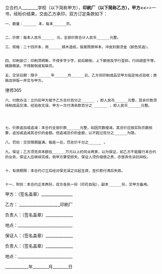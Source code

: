 
 立合约人________学校（以下简称甲方），____________印刷厂（以下简称乙方），甲方&lt;&lt;____________&gt;&gt;一书，经标价结果，交由乙方承印，双方订定条款如下： 


    一、数量：______ 本，每本______页。 


    二、价款：每本人民币______ 元，全部价款合计人民币______元整。
 
    三、规格：二十四开本，用______磅木造纸，版面照原样本，冲皮封面烫金（颜色另选）。 


    四、印刷装订：印刷须明晰，不得多字少字，前后颠倒，上下颠倒及字行歪斜，行间疏密不等，精致精装，不得颠倒或有缺页。
 
    五、交货日期：限于______年______月______日，乙方将印制成品交甲方指定地点验收；原稿及锌版一并交与甲方。
 




 
律师365






    六、付款办法：立约后甲方赋予乙方总价百分之______ ，即人民币______元整，其余价款须待制成品交清，经验收无误，甲方一次付清余款百分之 ______ ，即人民币______元整。 




    七、价款追加或追减：本合约全部价款______元整，如因页数增减，其总价应按实际页数核算，追加或追减其总价的金额。但追减总价的金额，以不超过百分之______为限。
 
    八、罚则：交货限期届满，每逾一日，罚总价千分之______ 。
 
    九、保证；乙方须觅资本额在______万元以上的同业两家，以为保证，如乙方不能履行本合约的业务，保证人应继续完成，倘甲方蒙受损失，保证人须负赔偿之责，亦放弃先诉抗辩权。 


    十、有效期限：本合约订立后经对保无误之日起生效，至价款付清后失效。 


    十一、附则：本合约正本两份，双方各执一份（印花自贴），副本______份，交甲方备用。


 



 甲方：（签名盖章）________________
 
乙方： _____________________印刷厂
 
负责人：（签名盖章）______________
 
地点：____________________________
 


 

  保证人：（签名盖章）______________
  
负责人：（签名盖章）______________
  
地点：____________________________
  


  

   ____________年________月________日
   

 
   

 
   
 
    
 
    
 
     


     
 

     


     


     
 
 
    
 
   
 
  

 


